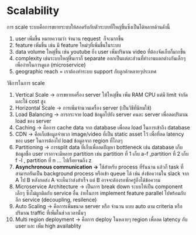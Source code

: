 # Scalability

การ scale ระบบคือการขยายระบบให้สอดรับกับตัวระบบที่ใหญ่ขึ้นซึ่งเป็นได้หลายด้านดังนี้

1. user เพิ่มขึ้น หมายความว่า จำนวน request  ก็จะมากขึ้น
2. feature เพิ่มขึ้น เช่น มี feature ใหม่ๆที่เพิ่มขึ้นในระบบ
3. data volume ใหญ่ขึ้น เช่น youtube ยิ่ง user เพิ่มปริมาณ video ที่ต้องจัดเก็บก็มากขึ้น
4. complexity เช่นระบบใหญ่ขึ้นเราก็ separate ออกเป็นแต่ละส่วนที่ทำงานแตกต่างกันเล็กๆ เพื่อง่ายในการดูแล (microservice)
5. geographic reach  = เราต้องทำระบบ support กับลูกค้าหลายๆประเทศ

วิธีการในการ scale

1. Vertical Scale → การขยายเครื่อง server ให้ใหญ่ขึ้น เพิ่ม RAM CPU แต่มี limit จำกัด และใช้ cost สูง
2. Horizontal Scale → การเพิ่มจำนวนเครื่อง server (เป็นวิธีที่นิยมใช้)
3. Load Balancing → การกระจาย load ข้อมูลไปยัง server คนละ server เพื่อลดปริมาณ load ของ server
4. Caching → คือการ cache data จาก database เพื่อลด load ในการเข้าถึง database
5. CDN → คือเก็บข้อมูลจำพวก image/video ที่เป็น static asset ไว้ เพื่อที่ลด latency ของ user ในการต้องไป load ข้อมูลจาก region ที่ไกลๆ
6. Partitioning → การsplit data ที่เก็บเพื่อลดปัญหา bottleneck เช่น database เก็บข้อมูลชื่อ user เราอาจะมีหลาย partition เช่น partition ที่ 1 เก็บ a-f ,partition ที่ 2 เก็บ f -l , partition ที่ n … ไปเรื่อยจนถึง z
7. **Asynchronous communication →** ใช้สำหรับ process ที่รันนาน แล้วก็ task ที่สามารถรันเป็น background process หรือเข้า queue ได้ เช่น ส่งข้อความใน slack จาก A ไป B หลังกดส่ง A จะเห็นว่าส่งสำเร็จ แต่ B อาจจะต้องรอซักครู่ถึงได้ข้อความ
8. Microservice Architecture → เป็นการ break down ระบบให้เป็น component เล็กๆ ซึ่งไม่ผูกติดกับ service อื่น ง่ายในการ implement feature parallel ไปพร้อมกับอีก service (decoupling, resilence)
9. Auto Scaling → คือการเพิ่มขนาด server หรือ จำนวน แบบ auto ตาม criteria หรือปริมาณ traffic ที่เพิ่มในช่วงเวลานั้นๆ
10. Multi region deployment → คือการ deploy ในหลายๆ region เพื่อลด latency กับ user และ เพิ่ม high availablity

